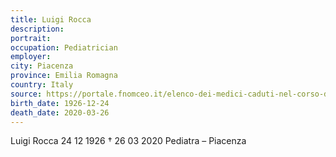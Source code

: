 ```yaml
---
title: Luigi Rocca
description: 
portrait: 
occupation: Pediatrician
employer: 
city: Piacenza
province: Emilia Romagna
country: Italy 
source: https://portale.fnomceo.it/elenco-dei-medici-caduti-nel-corso-dellepidemia-di-covid-19/
birth_date: 1926-12-24
death_date: 2020-03-26
---
```


Luigi Rocca 24 12 1926 † 26 03 2020
Pediatra – Piacenza